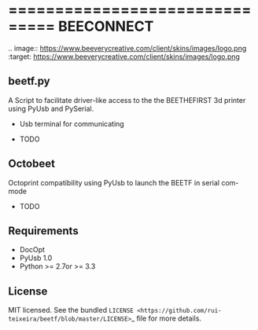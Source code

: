 
===============================
BEECONNECT
===============================

.. image:: https://www.beeverycreative.com/client/skins/images/logo.png
    :target: https://www.beeverycreative.com/client/skins/images/logo.png



beetf.py
--------
A Script to facilitate driver-like access to the the BEETHEFIRST 3d printer using PyUsb and PySerial.

- Usb terminal for communicating 

* TODO

Octobeet
-------- 
Octoprint compatibility using PyUsb to launch the BEETF in serial com-mode

* TODO

Requirements
------------

- DocOpt
- PyUsb 1.0
- Python >= 2.7or >= 3.3

License
-------

MIT licensed. See the bundled `LICENSE <https://github.com/rui-teixeira/beetf/blob/master/LICENSE>`_ file for more details.
